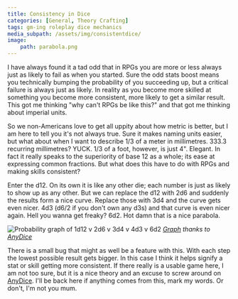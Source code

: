 ```yaml
---
title: Consistency in Dice
categories: [General, Theory Crafting]
tags: gm-ing roleplay dice mechanics
media_subpath: /assets/img/consistentdice/
image:
    path: parabola.png
---
```


I have always found it a tad odd that in RPGs you are more or less always just as likely to fail as when you started. Sure the odd stats boost means you technically bumping the probability of you succeeding up, but a critical failure is always just as likely. In reality as you become more skilled at something you become more consistent, more likely to get a similar result. This got me thinking "why can't RPGs be like this?" and that got me thinking about imperial units.

So we non-Americans love to get all uppity about how metric is better, but I am here to tell you it's not always true. Sure it makes naming units easier, but what about when I want to describe 1/3 of a meter in millimetres. 333.3 recurring millimetres? YUCK. 1/3 of a foot, however, is just 4". Elegant. In fact it really speaks to the superiority of base 12 as a whole; its ease at expressing common fractions. But what does this have to do with RPGs and making skills consistent?

Enter the d12. On its own it is like any other die; each number is just as likely to show up as any other. But we can replace the d12 with 2d6 and suddenly the results form a nice curve. Replace those with 3d4 and the curve gets even nicer. 4d3 (d6/2 if you don't own any d3s) and that curve is even nicer again. Hell you wanna get freaky? 6d2. Hot damn that is a nice parabola.

![Probability graph of 1d12 v 2d6 v 3d4 v 4d3 v 6d2](parabola.png)
_[Graph](https://anydice.com/program/17eb3) thanks to [AnyDice][anydice]_

There is a small bug that might as well be a feature with this. With each step the lowest possible result gets bigger. In this case I think it helps signify a stat or skill getting more consistent. If there really is a usable game here, I am not too sure, but it is a nice theory and an excuse to screw around on [AnyDice][anydice]. I'll be back here if anything comes from this, mark my words. Or don't, I'm not you mum.

[anydice]: https://anydice.com

